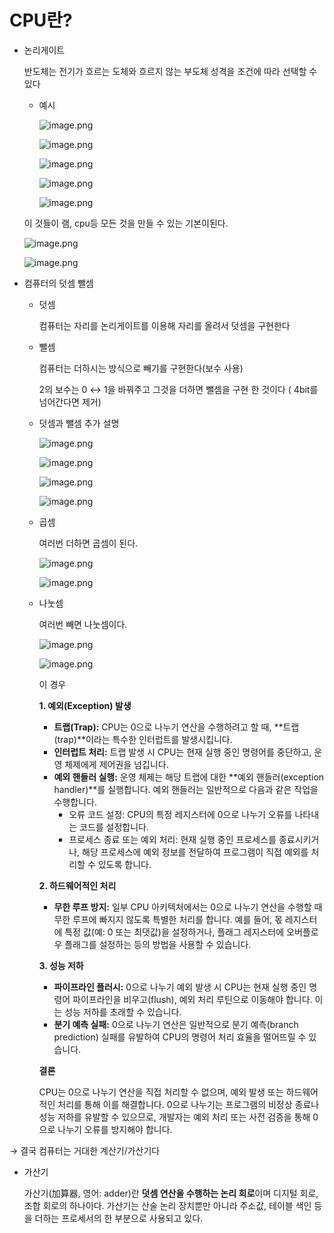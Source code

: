 # CPU란?

- 논리게이트
    
    반도체는 전기가 흐르는 도체와 흐르지 않는 부도체 성격을 조건에 따라 선택할 수 있다
    
    - 예시
        
        ![image.png](images/Gate1.png)
        
        ![image.png](images/Gate2.png)
        
        ![image.png](images/Gate3.png)
        
        ![image.png](images/Gate4.webp)
        
        ![image.png](images/Gate5.webp)
        
    
    이 것들이 램, cpu등 모든 것을 만들 수 있는 기본이된다.
    
    ![image.png](images/CPU1.png)
    
    ![image.png](images/CPU2.png)
    
- 컴퓨터의 덧셈 뺄셈
    - 덧셈
        
        컴퓨터는 자리를 논리게이트를 이용해 자리를 올려서 덧셈을 구현한다
        
    - 뺄셈
        
        컴퓨터는 더하시는 방식으로 빼기를 구현한다(보수 사용)
        
        2의 보수는 0 ↔ 1을 바꿔주고 그것을 더하면 뺄셈을 구현 한 것이다 ( 4bit를 넘어간다면 제거)
        
    - 덧셈과 뺄셈 추가 설명
        
        ![image.png](images/CPU3.png)
        
        ![image.png](images/CPU4.png)
        
        ![image.png](images/CPU5.png)
        
        ![image.png](images/CPU6.png)
        
    - 곱셈
        
        여러번 더하면 곱셈이 된다.
        
        ![image.png](images/CPU7.png)
        
        ![image.png](images/CPU8.png)
        
    - 나눗셈
        
        여러번 빼면 나눗셈이다.
        
        ![image.png](images/CPU9.png)
        
        ![image.png](images/CPU10.png)
        
        이 경우
        
        **1. 예외(Exception) 발생**
        
        - **트랩(Trap):** CPU는 0으로 나누기 연산을 수행하려고 할 때, **트랩(trap)**이라는 특수한 인터럽트를 발생시킵니다.
        - **인터럽트 처리:** 트랩 발생 시 CPU는 현재 실행 중인 명령어를 중단하고, 운영 체제에게 제어권을 넘깁니다.
        - **예외 핸들러 실행:** 운영 체제는 해당 트랩에 대한 **예외 핸들러(exception handler)**를 실행합니다. 예외 핸들러는 일반적으로 다음과 같은 작업을 수행합니다.
            - 오류 코드 설정: CPU의 특정 레지스터에 0으로 나누기 오류를 나타내는 코드를 설정합니다.
            - 프로세스 종료 또는 예외 처리: 현재 실행 중인 프로세스를 종료시키거나, 해당 프로세스에 예외 정보를 전달하여 프로그램이 직접 예외를 처리할 수 있도록 합니다.
        
        **2. 하드웨어적인 처리**
        
        - **무한 루프 방지:** 일부 CPU 아키텍처에서는 0으로 나누기 연산을 수행할 때 무한 루프에 빠지지 않도록 특별한 처리를 합니다. 예를 들어, 몫 레지스터에 특정 값(예: 0 또는 최댓값)을 설정하거나, 플래그 레지스터에 오버플로우 플래그를 설정하는 등의 방법을 사용할 수 있습니다.
        
        **3. 성능 저하**
        
        - **파이프라인 플러시:** 0으로 나누기 예외 발생 시 CPU는 현재 실행 중인 명령어 파이프라인을 비우고(flush), 예외 처리 루틴으로 이동해야 합니다. 이는 성능 저하를 초래할 수 있습니다.
        - **분기 예측 실패:** 0으로 나누기 연산은 일반적으로 분기 예측(branch prediction) 실패를 유발하여 CPU의 명령어 처리 효율을 떨어뜨릴 수 있습니다.
        
        **결론**
        
        CPU는 0으로 나누기 연산을 직접 처리할 수 없으며, 예외 발생 또는 하드웨어적인 처리를 통해 이를 해결합니다. 0으로 나누기는 프로그램의 비정상 종료나 성능 저하를 유발할 수 있으므로, 개발자는 예외 처리 또는 사전 검증을 통해 0으로 나누기 오류를 방지해야 합니다.
        

→ 결국 컴퓨터는 거대한 계산기/가산기다

- 가산기
    
    가산기(加算器, 영어: adder)란 **덧셈 연산을 수행하는 논리 회로**이며 디지털 회로, 조합 회로의 하나이다. 가산기는 산술 논리 장치뿐만 아니라 주소값, 테이블 색인 등을 더하는 프로세서의 한 부분으로 사용되고 있다.